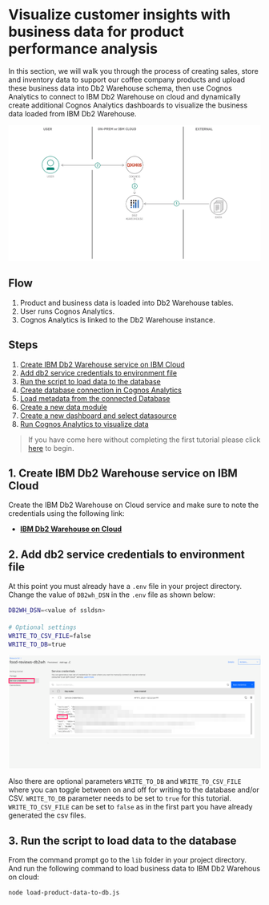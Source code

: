 # Visualize customer insights with business data for product performance analysis

In this section, we will walk you through the process of creating sales, store and inventory data to support our coffee company products and upload these business data into Db2 Warehouse schema, then use Cognos Analytics to connect to IBM Db2 Warehouse on cloud and dynamically create additional Cognos Analytics dashboards to visualize the business data loaded from IBM Db2 Warehouse.

![architecture-db2](images/architecture-db2.png)

## Flow

1. Product and business data is loaded into Db2 Warehouse tables.
2. User runs Cognos Analytics.
3. Cognos Analytics is linked to the Db2 Warehouse instance.

## Steps

1. [Create IBM Db2 Warehouse service on IBM Cloud](#1-create-ibm-db2-warehouse-service-on-ibm-cloud)
1. [Add db2 service credentials to environment file](#2-add-db2-service-credentials-to-environment-file)
1. [Run the script to load data to the database](#3-run-the-script-to-load-data-to-the-database)
1. [Create database connection in Cognos Analytics](#4-create-database-connection-in-cognos-analytics)
1. [Load metadata from the connected Database](#5-load-metadata-from-the-connected-database)
1. [Create a new data module](#6-create-a-new-data-module)
1. [Create a new dashboard and select datasource](#7-create-a-new-dashboard-and-select-datasource)
1. [Run Cognos Analytics to visualize data](#6-run-cognos-analytics-to-visualize-data)

>If you have come here without completing the first tutorial please click [here](doc/source/discovery-data.md) to begin.

## 1. Create IBM Db2 Warehouse service on IBM Cloud

Create the IBM Db2 Warehouse on Cloud service and make sure to note the credentials using the following link:

* [**IBM Db2 Warehouse on Cloud**](https://cloud.ibm.com/catalog/services/db2-warehouse)

## 2. Add db2 service credentials to environment file

At this point you must already have a `.env` file in your project directory. Change the value of `DB2wh_DSN` in the `.env` file as shown below:

```bash
DB2WH_DSN=<value of ssldsn>

# Optional settings
WRITE_TO_CSV_FILE=false
WRITE_TO_DB=true

```

![db2warehouse-credentials](images/db2wh-service-creds.png)

Also there are optional parameters `WRITE_TO_DB` and `WRITE_TO_CSV_FILE` where you can toggle between on and off for writing to the database and/or CSV. `WRITE_TO_DB` parameter needs to be set to `true` for this tutorial. `WRITE_TO_CSV_FILE` can be set to `false` as in the first part you have already generated the csv files.

## 3. Run the script to load data to the database

From the command prompt go to the `lib` folder in your project directory. And run the following command to load business data to IBM Db2 Warehous on cloud:

```bash
node load-product-data-to-db.js
```



